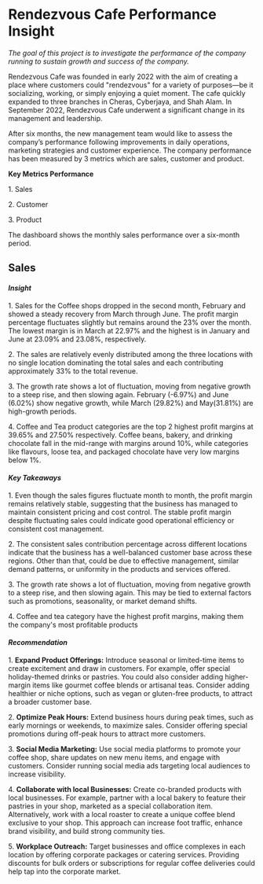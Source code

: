 # Rendezvous Cafe Performance Insight
_The goal of this project is to investigate the performance of the company running to sustain growth and success of the company._

<p>Rendezvous Cafe was founded in early 2022 with the aim of creating a place where customers could "rendezvous" for a variety of purposes—be it socializing, working, or simply enjoying a quiet moment. The cafe quickly expanded to three branches in Cheras, Cyberjaya, and Shah Alam. In September 2022, Rendezvous Cafe underwent a significant change in its management and leadership. </p>

<p>After six months, the new management team would like to assess the company’s performance following improvements in daily operations, marketing strategies and customer experience. The company performance has been measured by 3 metrics which are sales, customer and product.</p>

**Key Metrics Performance**

1\. Sales

2\. Customer

3\. Product

The dashboard shows the monthly sales performance over a six-month period.

## **Sales**

#### _Insight_

1\. Sales for the Coffee shops dropped in the second month, February and showed a steady recovery from March through June. The profit margin percentage fluctuates slightly but remains around the 23% over the month. The lowest margin is in March at 22.97% and the highest is in January and June at 23.09% and 23.08%, respectively.

2\. The sales are relatively evenly distributed among the three locations with no single location dominating the total sales and each contributing approximately 33% to the total revenue.

3\. The growth rate shows a lot of fluctuation, moving from negative growth to a steep rise, and then slowing again. February (-6.97%) and June (6.02%) show negative growth, while March (29.82%) and May(31.81%) are high-growth periods.

4\. Coffee and Tea product categories are the top 2 highest profit margins at 39.65% and 27.50% respectively. Coffee beans, bakery, and drinking chocolate fall in the mid-range with margins around 10%, while categories like flavours, loose tea, and packaged chocolate have very low margins below 1%.

#### _Key Takeaways_

1\. Even though the sales figures fluctuate month to month, the profit margin remains relatively stable, suggesting that the business has managed to maintain consistent pricing and cost control. The stable profit margin despite fluctuating sales could indicate good operational efficiency or consistent cost management.

2\. The consistent sales contribution percentage across different locations indicate that the business has a well-balanced customer base across these regions. Other than that, could be due to effective management, similar demand patterns, or uniformity in the products and services offered.

3\. The growth rate shows a lot of fluctuation, moving from negative growth to a steep rise, and then slowing again. This may be tied to external factors such as promotions, seasonality, or market demand shifts.

4\. Coffee and tea category have the highest profit margins, making them the company's most profitable products

#### _Recommendation_

1\. **Expand Product Offerings:** Introduce seasonal or limited-time items to create excitement and draw in customers. For example, offer special holiday-themed drinks or pastries. You could also consider adding higher-margin items like gourmet coffee blends or artisanal teas. Consider adding healthier or niche options, such as vegan or gluten-free products, to attract a broader customer base.

2\. **Optimize Peak Hours:** Extend business hours during peak times, such as early mornings or weekends, to maximize sales. Consider offering special promotions during off-peak hours to attract more customers.

3\. **Social Media Marketing:** Use social media platforms to promote your coffee shop, share updates on new menu items, and engage with customers. Consider running social media ads targeting local audiences to increase visibility.

4\. **Collaborate with local Businesses:** Create co-branded products with local businesses. For example, partner with a local bakery to feature their pastries in your shop, marketed as a special collaboration item. Alternatively, work with a local roaster to create a unique coffee blend exclusive to your shop. This approach can increase foot traffic, enhance brand visibility, and build strong community ties.

5\. **Workplace Outreach:** Target businesses and office complexes in each location by offering corporate packages or catering services. Providing discounts for bulk orders or subscriptions for regular coffee deliveries could help tap into the corporate market.
